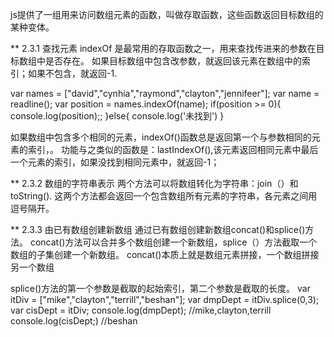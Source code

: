 js提供了一组用来访问数组元素的函数，叫做存取函数，这些函数返回目标数组的某种变体。

** 2.3.1 查找元素
indexOf 是最常用的存取函数之一，用来查找传进来的参数在目标数组中是否存在。
如果目标数组中包含改参数，就返回该元素在数组中的索引；如果不包含，就返回-1.

var names = ["david","cynhia","raymond","clayton","jennifeer"];
var name = readline();
var position = names.indexOf(name);
if(position >= 0){
    console.log(position);;
}else{
    console.log('未找到')
}

如果数组中包含多个相同的元素，indexOf()函数总是返回第一个与参数相同的元素的索引，。
功能与之类似的函数是：lastIndexOf(),该元素返回相同元素中最后一个元素的索引，如果没找到相同元素中，就返回-1；

** 2.3.2 数组的字符串表示
两个方法可以将数组转化为字符串：join（）和toString().
这两个方法都会返回一个包含数组所有元素的字符串，各元素之间用逗号隔开。

** 2.3.3 由已有数组创建新数组
通过已有数组创建新数组concat()和splice()方法。
concat()方法可以合并多个数组创建一个新数组，splice（）方法截取一个数组的子集创建一个新数组。
concat()本质上就是数组元素拼接，一个数组拼接另一个数组

splice()方法的第一个参数是截取的起始索引，第二个参数是截取的长度。
var itDiv = ["mike","clayton","terrill","beshan"];
var dmpDept = itDiv.splice(0,3);
var cisDept = itDiv;
console.log(dmpDept);   //mike,clayton,terrill
console.log(cisDept;)   //beshan
